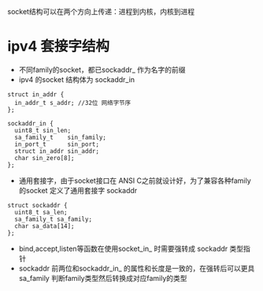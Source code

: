  socket结构可以在两个方向上传递：进程到内核，内核到进程
 
 ipv4 套接字结构
 ==============
 * 不同family的socket，都已sockaddr_ 作为名字的前缀
 * ipv4 的socket 结构体为 sockaddr_in
 
 ```
 struct in_addr {
   in_addr_t s_addr; //32位 网络字节序
 };
 
 sockaddr_in {
   uint8_t sin_len;
   sa_family_t    sin_family;
   in_port_t      sin_port;
   struct in_addr sin_addr;
   char sin_zero[8];
 };
 ```
 
 * 通用套接字，由于socket接口在 ANSI C之前就设计好，为了兼容各种family的socket 定义了通用套接字 sockaddr
 
 ```
 struct sockaddr {
   uint8_t sa_len;
   sa_family_t sa_family;
   char sa_data[14];
 };
 ```
 * bind,accept,listen等函数在使用socket_in_ 时需要强转成 sockaddr 类型指针
 * sockaddr 前两位和sockaddr_in_ 的属性和长度是一致的，在强转后可以更具 sa_family 判断family类型然后转换成对应family的类型
